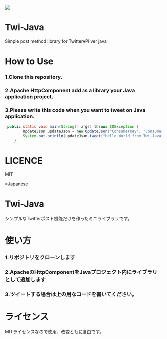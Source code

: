 [![](http://img.shields.io/badge/license-MIT-blue.svg?style=flat-square)](https://github.com/ItinoseSan/Twi-Java/blob/master/TwitterAPI/LICENCE)

# Twi-Java
Simple post method library for TwitterAPI ver java
# How to Use
### 1.Clone this repository.
### 2.Apache HttpComponent add as a library your Java application project.
### 3.Please write this code when you want to tweet on Java application.

```Java
 public static void main(String[] args) throws IOException {
        UpdateJson updateJson = new UpdateJson("ConsumerKey", "ConsumerSecret","AccessToken", "AccessTokenSecret");
        System.out.println(updateJson.tweet("Hello World from Twi-Java"));
    }
```    
# LICENCE
MIT

※Japanese

# Twi-Java
シンプルなTwitterポスト機能だけを作ったミニライブラリです。
# 使い方
### 1.リポジトリをクローンします
### 2.ApacheのHttpComponentをJavaプロジェクト内にライブラリとして追加します
### 3.ツイートする場合は上の用なコードを書いてください。
# ライセンス
MITライセンスなので使用、改変ともに自由です。

    
